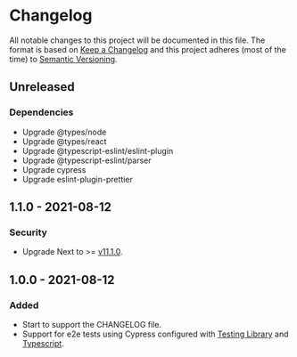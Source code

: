 # Changelog

All notable changes to this project will be documented in this file. The format is based on [Keep a Changelog](https://keepachangelog.com/en/1.0.0/) and this project adheres (most of the time) to [Semantic Versioning](https://semver.org/spec/v2.0.0.html).

## Unreleased

### Dependencies

- Upgrade @types/node
- Upgrade @types/react
- Upgrade @typescript-eslint/eslint-plugin
- Upgrade @typescript-eslint/parser
- Upgrade cypress
- Upgrade eslint-plugin-prettier

## 1.1.0 - 2021-08-12

### Security

- Upgrade Next to >= [v11.1.0](https://github.com/vercel/next.js/releases/tag/v11.1.0).

## 1.0.0 - 2021-08-12

### Added

- Start to support the CHANGELOG file.
- Support for e2e tests using Cypress configured with [Testing Library](https://testing-library.com/docs/cypress-testing-library/intro/) and [Typescript](https://docs.cypress.io/guides/tooling/typescript-support#Configure-tsconfig-json).
